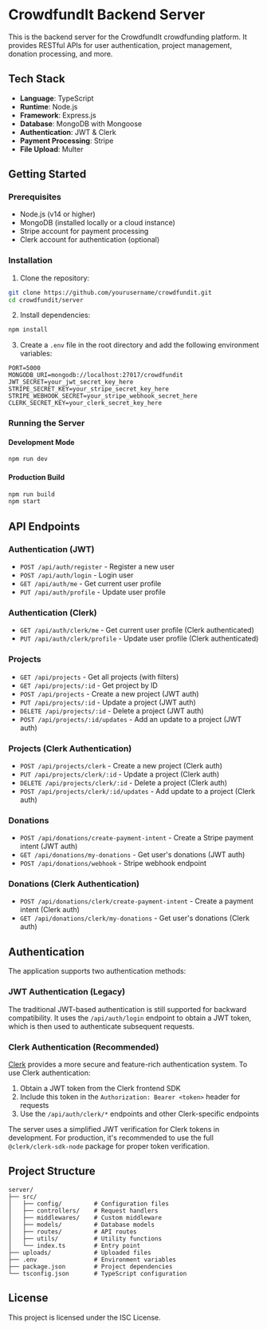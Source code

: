 # CrowdfundIt Backend Server

This is the backend server for the CrowdfundIt crowdfunding platform. It provides RESTful APIs for user authentication, project management, donation processing, and more.

## Tech Stack

- **Language**: TypeScript
- **Runtime**: Node.js
- **Framework**: Express.js
- **Database**: MongoDB with Mongoose
- **Authentication**: JWT & Clerk
- **Payment Processing**: Stripe
- **File Upload**: Multer

## Getting Started

### Prerequisites

- Node.js (v14 or higher)
- MongoDB (installed locally or a cloud instance)
- Stripe account for payment processing
- Clerk account for authentication (optional)

### Installation

1. Clone the repository:
```bash
git clone https://github.com/yourusername/crowdfundit.git
cd crowdfundit/server
```

2. Install dependencies:
```bash
npm install
```

3. Create a `.env` file in the root directory and add the following environment variables:
```
PORT=5000
MONGODB_URI=mongodb://localhost:27017/crowdfundit
JWT_SECRET=your_jwt_secret_key_here
STRIPE_SECRET_KEY=your_stripe_secret_key_here
STRIPE_WEBHOOK_SECRET=your_stripe_webhook_secret_here
CLERK_SECRET_KEY=your_clerk_secret_key_here
```

### Running the Server

#### Development Mode
```bash
npm run dev
```

#### Production Build
```bash
npm run build
npm start
```

## API Endpoints

### Authentication (JWT)
- `POST /api/auth/register` - Register a new user
- `POST /api/auth/login` - Login user
- `GET /api/auth/me` - Get current user profile
- `PUT /api/auth/profile` - Update user profile

### Authentication (Clerk)
- `GET /api/auth/clerk/me` - Get current user profile (Clerk authenticated)
- `PUT /api/auth/clerk/profile` - Update user profile (Clerk authenticated)

### Projects
- `GET /api/projects` - Get all projects (with filters)
- `GET /api/projects/:id` - Get project by ID
- `POST /api/projects` - Create a new project (JWT auth)
- `PUT /api/projects/:id` - Update a project (JWT auth)
- `DELETE /api/projects/:id` - Delete a project (JWT auth)
- `POST /api/projects/:id/updates` - Add an update to a project (JWT auth)

### Projects (Clerk Authentication)
- `POST /api/projects/clerk` - Create a new project (Clerk auth)
- `PUT /api/projects/clerk/:id` - Update a project (Clerk auth)
- `DELETE /api/projects/clerk/:id` - Delete a project (Clerk auth)
- `POST /api/projects/clerk/:id/updates` - Add update to a project (Clerk auth)

### Donations
- `POST /api/donations/create-payment-intent` - Create a Stripe payment intent (JWT auth)
- `GET /api/donations/my-donations` - Get user's donations (JWT auth)
- `POST /api/donations/webhook` - Stripe webhook endpoint

### Donations (Clerk Authentication)
- `POST /api/donations/clerk/create-payment-intent` - Create a payment intent (Clerk auth)
- `GET /api/donations/clerk/my-donations` - Get user's donations (Clerk auth)

## Authentication

The application supports two authentication methods:

### JWT Authentication (Legacy)

The traditional JWT-based authentication is still supported for backward compatibility. It uses the `/api/auth/login` endpoint to obtain a JWT token, which is then used to authenticate subsequent requests.

### Clerk Authentication (Recommended)

[Clerk](https://clerk.dev/) provides a more secure and feature-rich authentication system. To use Clerk authentication:

1. Obtain a JWT token from the Clerk frontend SDK
2. Include this token in the `Authorization: Bearer <token>` header for requests
3. Use the `/api/auth/clerk/*` endpoints and other Clerk-specific endpoints

The server uses a simplified JWT verification for Clerk tokens in development. For production, it's recommended to use the full `@clerk/clerk-sdk-node` package for proper token verification.

## Project Structure

```
server/
├── src/
│   ├── config/         # Configuration files
│   ├── controllers/    # Request handlers
│   ├── middlewares/    # Custom middleware
│   ├── models/         # Database models
│   ├── routes/         # API routes
│   ├── utils/          # Utility functions
│   └── index.ts        # Entry point
├── uploads/            # Uploaded files
├── .env                # Environment variables
├── package.json        # Project dependencies
└── tsconfig.json       # TypeScript configuration
```

## License

This project is licensed under the ISC License. 